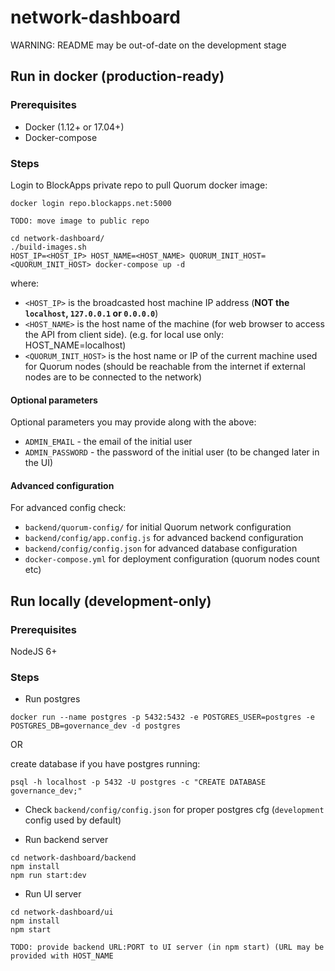 # network-dashboard

WARNING: README may be out-of-date on the development stage

## Run in docker (production-ready)

### Prerequisites

 - Docker (1.12+ or 17.04+)
 - Docker-compose

### Steps

 Login to BlockApps private repo to pull Quorum docker image:
 ```
 docker login repo.blockapps.net:5000
 ```
 `TODO: move image to public repo`


 ```
 cd network-dashboard/
 ./build-images.sh
 HOST_IP=<HOST_IP> HOST_NAME=<HOST_NAME> QUORUM_INIT_HOST=<QUORUM_INIT_HOST> docker-compose up -d
 ```
 where:
 - `<HOST_IP>` is the broadcasted host machine IP address (**NOT the `localhost`, `127.0.0.1` or `0.0.0.0`**)
 - `<HOST_NAME>` is the host name of the machine (for web browser to access the API from client side). (e.g. for local use only: HOST_NAME=localhost)
 - `<QUORUM_INIT_HOST>` is the host name or IP of the current machine used for Quorum nodes (should be reachable from the internet if external nodes are to be connected to the network)

#### Optional parameters

Optional parameters you may provide along with the above:
 - `ADMIN_EMAIL` - the email of the initial user
 - `ADMIN_PASSWORD` - the password of the initial user (to be changed later in the UI)

#### Advanced configuration

For advanced config check:
 - `backend/quorum-config/` for initial Quorum network configuration
 - `backend/config/app.config.js` for advanced backend configuration
 - `backend/config/config.json`  for advanced database configuration
 - `docker-compose.yml` for deployment configuration (quorum nodes count etc)

## Run locally (development-only)

### Prerequisites

 NodeJS 6+

### Steps

 - Run postgres
  ```
  docker run --name postgres -p 5432:5432 -e POSTGRES_USER=postgres -e POSTGRES_DB=governance_dev -d postgres
  ```
  OR

  create database if you have postgres running:
  ```
  psql -h localhost -p 5432 -U postgres -c "CREATE DATABASE governance_dev;"
  ```

 - Check `backend/config/config.json` for proper postgres cfg (`development` config used by default)

 - Run backend server
  ```
  cd network-dashboard/backend
  npm install
  npm run start:dev
  ```

 - Run UI server
  ```
  cd network-dashboard/ui
  npm install
  npm start
  ```
`TODO: provide backend URL:PORT to UI server (in npm start) (URL may be provided with HOST_NAME`
